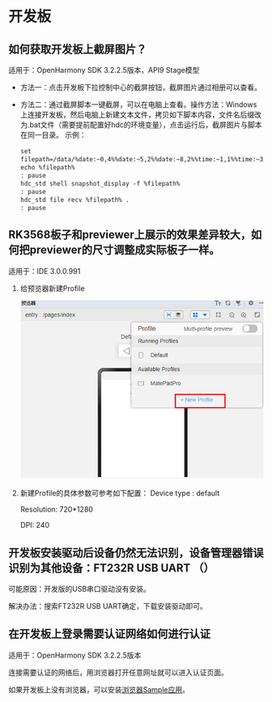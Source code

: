# 开发板



## 如何获取开发板上截屏图片？

适用于：OpenHarmony SDK 3.2.2.5版本，API9 Stage模型

- 方法一：点击开发板下拉控制中心的截屏按钮，截屏图片通过相册可以查看。

- 方法二：通过截屏脚本一键截屏，可以在电脑上查看。操作方法：Windows上连接开发板，然后电脑上新建文本文件，拷贝如下脚本内容，文件名后缀改为.bat文件（需要提前配置好hdc的环境变量），点击运行后，截屏图片与脚本在同一目录。
  示例：

    
  ```
  set filepath=/data/%date:~0,4%%date:~5,2%%date:~8,2%%time:~1,1%%time:~3,2%%time:~6,2%.png
  echo %filepath%
  : pause
  hdc_std shell snapshot_display -f %filepath%
  : pause
  hdc_std file recv %filepath% .
  : pause
  ```

## RK3568板子和previewer上展示的效果差异较大，如何把previewer的尺寸调整成实际板子一样。

适用于：IDE 3.0.0.991

1. 给预览器新建Profile
   
   ![zh-cn_image_0000001361254285](figures/zh-cn_image_0000001361254285.png)

2. 新建Profile的具体参数可参考如下配置：
   Device type : default

   Resolution: 720\*1280

   DPI: 240

## 开发板安装驱动后设备仍然无法识别，设备管理器错误识别为其他设备：FT232R USB UART （）

可能原因：开发版的USB串口驱动没有安装。

解决办法：搜索FT232R USB UART确定，下载安装驱动即可。

## 在开发板上登录需要认证网络如何进行认证

适用于：OpenHarmony SDK 3.2.2.5版本

连接需要认证的网络后，用浏览器打开任意网址就可以进入认证页面。

如果开发板上没有浏览器，可以安装[浏览器Sample应用](https://gitee.com/openharmony/app_samples/tree/master/device/Browser)。
